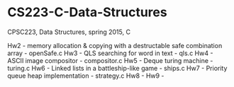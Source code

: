 # CS223-C-Data-Structures
CPSC223, Data Structures, spring 2015, C

Hw2 - memory allocation & copying with a destructable safe combination array - openSafe.c
Hw3 - QLS searching for word in text - qls.c
Hw4 - ASCII image compositor - compositor.c
Hw5 - Deque turing machine - turing.c
Hw6 - Linked lists in a battleship-like game - ships.c
Hw7 - Priority queue heap implementation - strategy.c
Hw8 - 
Hw9 - 
